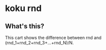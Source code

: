 # koku rnd

## What's this?

This cart shows the difference between rnd and (rnd_1+rnd_2+rnd_3+...+rnd_N)/N.
